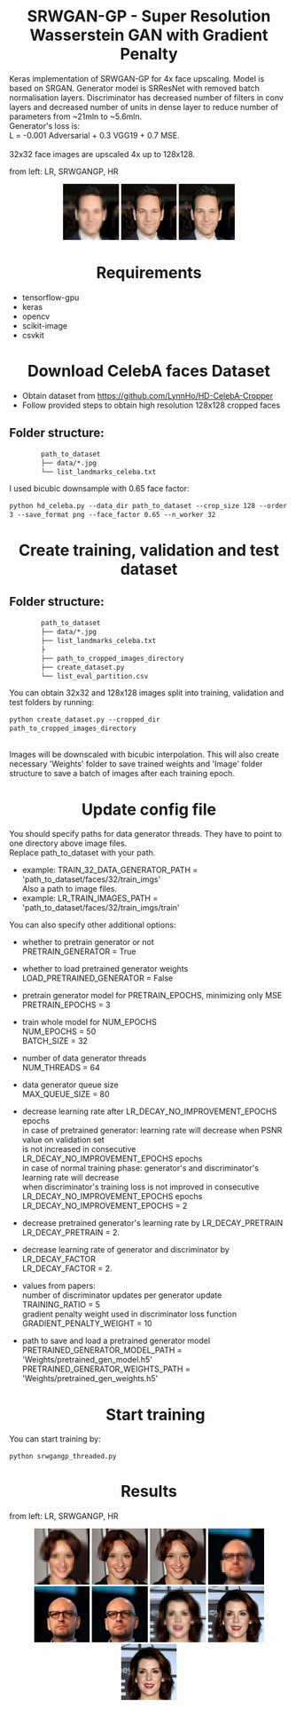 # <center> SRWGAN-GP - Super Resolution Wasserstein GAN with Gradient Penalty <center>

Keras implementation of SRWGAN-GP for 4x face upscaling. Model is based on SRGAN. Generator model is SRResNet with removed batch normalisation layers. Discriminator has decreased number of filters in conv layers and decreased number of units in dense layer to reduce number of parameters from ~21mln to ~5.6mln.
<br/>
Generator's loss is: <br/>
L = -0.001 Adversarial + 0.3 VGG19 + 0.7 MSE. <br/>
<br/>
32x32 face images are upscaled 4x up to 128x128.

from left: LR, SRWGANGP, HR
<p align="center">
<img src="./results/1_LR.png" width="20.0%"> <img src="./results/1_SR.png" width="20.0%"> <img src="./results/1_HR.png" width="20.0%">
</p>

# <center> Requirements <center>

- tensorflow-gpu
- keras
- opencv
- scikit-image
- csvkit

# <center> Download CelebA faces Dataset <center>

- Obtain dataset from https://github.com/LynnHo/HD-CelebA-Cropper
- Follow provided steps to obtain high resolution 128x128 cropped faces

## Folder structure:

```
        path_to_dataset
        ├── data/*.jpg
        └── list_landmarks_celeba.txt
```

I used bicubic downsample with 0.65 face factor: <br/>
```console
python hd_celeba.py --data_dir path_to_dataset --crop_size 128 --order 3 --save_format png --face_factor 0.65 --n_worker 32
```

# <center> Create training, validation and test dataset <center>

## Folder structure:

```
        path_to_dataset
        ├── data/*.jpg
        ├── list_landmarks_celeba.txt
        ├
        ├── path_to_cropped_images_directory
        ├── create_dataset.py
        └── list_eval_partition.csv
```

You can obtain 32x32 and 128x128 images split into training, validation and test folders by running:
<br/>
```console
python create_dataset.py --cropped_dir path_to_cropped_images_directory
```
<br/>
Images will be downscaled with bicubic interpolation.
This will also create necessary 'Weights' folder to save trained weights and 'Image' folder structure to save a batch of images after each training epoch.

# <center> Update config file <center>

You should specify paths for data generator threads. They have to point to one directory above image files. <br/>
Replace path_to_dataset with your path.
- example: TRAIN_32_DATA_GENERATOR_PATH = 'path_to_dataset/faces/32/train_imgs' <br/>
Also a path to image files.
- example: LR_TRAIN_IMAGES_PATH = 'path_to_dataset/faces/32/train_imgs/train'

You can also specify other additional options:

- whether to pretrain generator or not <br/>
PRETRAIN_GENERATOR = True
- whether to load pretrained generator weights <br/>
LOAD_PRETRAINED_GENERATOR = False
- pretrain generator model for PRETRAIN_EPOCHS, minimizing only MSE <br/>
PRETRAIN_EPOCHS = 3

- train whole model for NUM_EPOCHS <br/>
NUM_EPOCHS = 50 <br/>
BATCH_SIZE = 32

- number of data generator threads <br/>
NUM_THREADS = 64
- data generator queue size <br/>
MAX_QUEUE_SIZE = 80

- decrease learning rate after LR_DECAY_NO_IMPROVEMENT_EPOCHS epochs <br/>
 in case of pretrained generator: learning rate will decrease when PSNR value on validation set <br/>
 is not increased in consecutive LR_DECAY_NO_IMPROVEMENT_EPOCHS epochs <br/>
 in case of normal training phase: generator's and discriminator's learning rate will decrease <br/>
 when discriminator's training loss is not improved in consecutive LR_DECAY_NO_IMPROVEMENT_EPOCHS epochs <br/>
LR_DECAY_NO_IMPROVEMENT_EPOCHS = 2

- decrease pretrained generator's learning rate by LR_DECAY_PRETRAIN <br/>
LR_DECAY_PRETRAIN = 2.
- decrease learning rate of generator and discriminator by LR_DECAY_FACTOR <br/>
LR_DECAY_FACTOR = 2.

- values from papers: <br/>
number of discriminator updates per generator update <br/>
TRAINING_RATIO = 5 <br/>
gradient penalty weight used in discriminator loss function <br/>
GRADIENT_PENALTY_WEIGHT = 10

- path to save and load a pretrained generator model <br/>
PRETRAINED_GENERATOR_MODEL_PATH = 'Weights/pretrained_gen_model.h5' <br/>
PRETRAINED_GENERATOR_WEIGHTS_PATH = 'Weights/pretrained_gen_weights.h5'
	
	# <center> Start training <center>
	
You can start training by:
```console
python srwgangp_threaded.py
```

# <center> Results <center>
from left: LR, SRWGANGP, HR

<p align="center">
<img src="./results/2_LR.png" width="20.0%"> <img src="./results/2_SR.png" width="20.0%"> <img src="./results/2_HR.png" width="20.0%">
<img src="./results/3_LR.png" width="20.0%"> <img src="./results/3_SR.png" width="20.0%"> <img src="./results/3_HR.png" width="20.0%">
<img src="./results/4_LR.png" width="20.0%"> <img src="./results/4_SR.png" width="20.0%"> <img src="./results/4_HR.png" width="20.0%">
</p>
